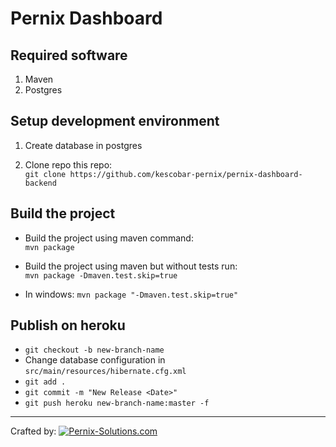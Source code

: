 Pernix Dashboard
===================

Required software
-------------
 1. Maven
 4. Postgres

Setup development environment
-------------

 1. Create database in postgres

 2. Clone repo this repo:  
 `git clone https://github.com/kescobar-pernix/pernix-dashboard-backend`
  

Build the project
-------------

 - Build the project using maven command:  
`mvn package`

 - Build the project using maven but without tests run:  
`mvn package -Dmaven.test.skip=true`

- In windows: 
`mvn package "-Dmaven.test.skip=true"`


Publish on heroku  
-------------
* `git checkout -b new-branch-name`  
* Change database configuration in `src/main/resources/hibernate.cfg.xml`  
* `git add .`  
* `git commit -m "New Release <Date>"`  
* `git push heroku new-branch-name:master -f`  

----------
Crafted by:
[![Pernix-Solutions.com](http://pernix.cr/static/images/pernix-logo.svg)
](http://Pernix-Solutions.com)